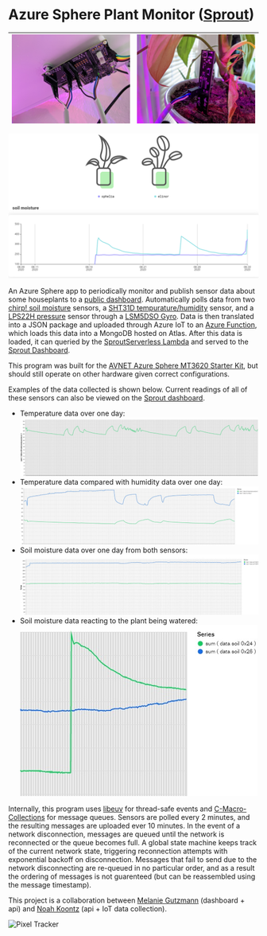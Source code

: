 # Azure Sphere Plant Monitor ([Sprout](https://mirrorkey.dev/Sprout))

| ![An AVNET MT3620 starter kit magnetically attached to a shelf](./readme/Board.jpg) | ![Chirp! soil moisture sensor attached to a plant](./readme/Sensor.jpg) |
|:---:|:---:|

![Sprout dashboard showing soil moisture data](./readme/plant_graph.png)

An Azure Sphere app to periodically monitor and publish sensor data about some houseplants to a [public dashboard](https://mirrorkey.dev/Sprout). Automatically polls data from two [chirp! soil moisture](https://github.com/Miceuz/i2c-moisture-sensor) sensors, a [SHT31D tempurature/humidity](https://www.adafruit.com/product/2857) sensor, and a [LPS22H pressure](https://www.st.com/en/mems-and-sensors/lps22hb.html) sensor through a [LSM5DSO Gyro](https://www.st.com/en/mems-and-sensors/lsm6dso.html). Data is then translated into a JSON package and uploaded through Azure IoT to an [Azure Function](https://github.com/prototypicalpro/LambdaWorkspace/tree/master/azureplant), which loads this data into a MongoDB hosted on Atlas. After this data is loaded, it can queried by the [SproutServerless Lambda](https://github.com/mirrorkeydev/SproutServerless) and served to the [Sprout Dashboard](https://github.com/mirrorkeydev/Sprout). 

This program was built for the [AVNET Azure Sphere MT3620 Starter Kit](https://www.avnet.com/shop/us/products/avnet-engineering-services/aes-ms-mt3620-sk-g-3074457345636825680/), but should still operate on other hardware given correct configurations.

Examples of the data collected is shown below. Current readings of all of these sensors can also be viewed on the [Sprout dashboard](https://mirrorkey.dev/Sprout).
 * Temperature data over one day: ![Graph of tempurature data logged using this project over a two week period](./readme/temp.jpg)
 * Temperature data compared with humidity data over one day: ![Graph of temperature and humidity data logged using this project over a two week period](./readme/temp_and_humid.jpg)
 * Soil moisture data over one day from both sensors: ![Graph of soil moisture data logged using this project over a two week period](./readme/soil_passive.jpg)
 * Soil moisture data reacting to the plant being watered: ![Graph of soil moisture data logged using this project over a short period, showing a large spike in one of the sensors readings](readme/soil_water.jpg)

Internally, this program uses [libeuv](https://github.com/troglobit/libuev) for thread-safe events and [C-Macro-Collections](https://github.com/LeoVen/C-Macro-Collections) for message queues. Sensors are polled every 2 minutes, and the resulting messages are uploaded ever 10 minutes. In the event of a network disconnection, messages are queued until the network is reconnected or the queue becomes full. A global state machine keeps track of the current network state, triggering reconnection attempts with exponential backoff on disconnection. Messages that fail to send due to the network disconnecting are re-queued in no particular order, and as a result the ordering of messages is not guarenteed (but can be reassembled using the message timestamp). 

This project is a collaboration between [Melanie Gutzmann](https://github.com/mirrorkeydev) (dashboard + api) and [Noah Koontz](https://github.com/prototypicalpro) (api + IoT data collection).

![Pixel Tracker](https://track.prototypical.pro?source=github&repo=AzureSpherePlantMonitor)